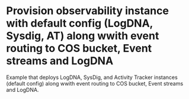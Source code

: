 # Provision observability instance with default config (LogDNA, Sysdig, AT) along wwith event routing to COS bucket, Event streams and LogDNA

Example that deploys LogDNA, SysDig, and Activity Tracker instances (default config) along wwith event routing to COS bucket, Event streams and LogDNA.
